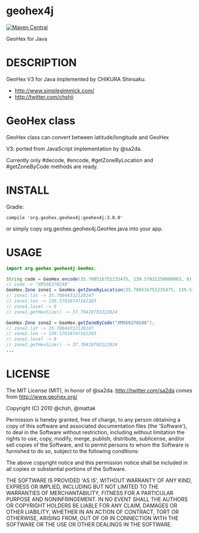 # geohex4j

[![Maven Central](https://maven-badges.herokuapp.com/maven-central/org.geohex.geohex4j/geohex4j/badge.svg)](https://maven-badges.herokuapp.com/maven-central/cz.jirutka.rsql/rsql-parser)

GeoHex for Java

# DESCRIPTION

GeoHex V3 for Java implemented by CHIKURA Shinsaku.

- http://www.simplegimmick.com/
- http://twitter.com/chshii

# GeoHex class

GeoHex class can convert between latitude/longitude and GeoHex

V3: ported from JavaScript implementation by @sa2da.

Currently only #decode, #encode, #getZoneByLocation and #getZoneByCode methods are ready.

# INSTALL

Gradle:

```
compile 'org.geohex.geohex4j:geohex4j:3.0.0'
```

or simply copy org.geohex.geohex4j.GeoHex.java into your app.

# USAGE

```java
import org.geohex.geohex4j.GeoHex;

String code = GeoHex.encode(35.780516755235475, 139.57031250000003, 9);
// code -> "XM566370240"
GeoHex.Zone zone1 = GeoHex.getZoneByLocation(35.780516755235475, 139.57031250000003, 9);
// zone1.lat -> 35.78044332128247
// zone1.lon -> 139.57018747142203
// zone1.level -> 9
// zone1.getHexSize() -> 37.70410702222824

GeoHex.Zone zone2 = GeoHex.getZoneByCode("XM566370240");
// zone2.lat -> 35.78044332128247
// zone2.lon -> 139.57018747142203
// zone2.level -> 9
// zone2.getHexSize() -> 37.70410702222824
...
```

# LICENSE

The MIT License (MIT), in honor of @sa2da. http://twitter.com/sa2da
comes from http://www.geohex.org/

Copyright (C) 2010 @chsh, @mattak

Permission is hereby granted, free of charge, to any person obtaining
a copy of this software and associated documentation files (the
'Software'), to deal in the Software without restriction, including
without limitation the rights to use, copy, modify, merge, publish,
distribute, sublicense, and/or sell copies of the Software, and to
permit persons to whom the Software is furnished to do so, subject to
the following conditions:

The above copyright notice and this permission notice shall be
included in all copies or substantial portions of the Software.

THE SOFTWARE IS PROVIDED 'AS IS', WITHOUT WARRANTY OF ANY KIND,
EXPRESS OR IMPLIED, INCLUDING BUT NOT LIMITED TO THE WARRANTIES OF
MERCHANTABILITY, FITNESS FOR A PARTICULAR PURPOSE AND NONINFRINGEMENT.
IN NO EVENT SHALL THE AUTHORS OR COPYRIGHT HOLDERS BE LIABLE FOR ANY
CLAIM, DAMAGES OR OTHER LIABILITY, WHETHER IN AN ACTION OF CONTRACT,
TORT OR OTHERWISE, ARISING FROM, OUT OF OR IN CONNECTION WITH THE
SOFTWARE OR THE USE OR OTHER DEALINGS IN THE SOFTWARE.
